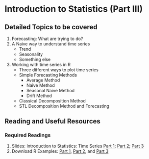 # Introduction to Statistics (Part III)

## Detailed Topics to be covered

1. Forecasting: What are trying to do?
2. A Naive way to understand time series
    - Trend
    - Seasonality
    - Something else
3. Working with time series in R
    - Three different ways to plot time series
    - Simple Forecasting Methods
        * Average Method
        * Naive Method
        * Seasonal Naive Method
        * Drift Method
    - Classical Decomposition Method
    - STL Decomposition Method and Forecasting
  
## Reading and Useful Resources

### Required Readings

1. Slides:  Introduction to Statistics: Time Series [Part 1](../lecture/econ5043_lecture1_univariate_statistics_intro03.pdf); [Part 2](../lecture/econ5043_lecture1_univariate_statistics_intro04.pdf); [Part 3](../lecture/econ5043_lecture1_univariate_statistics_intro05.pdf)
2. Download R Examples: [Part 1](../lecture/examples/intro-to-stat01.R),  [Part 2](../lecture/examples/intro-to-stat02.R), and  [Part 3](../lecture/examples/intro-to-stat03.R) 